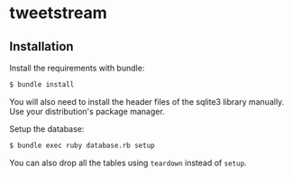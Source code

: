 tweetstream
===========


Installation
------------

Install the requirements with bundle:

```bash
$ bundle install
```

You will also need to install the header files of the sqlite3 library
manually. Use your distribution's package manager.

Setup the database:

```bash
$ bundle exec ruby database.rb setup
```

You can also drop all the tables using `teardown` instead of `setup`.
